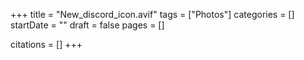 +++
title = "New_discord_icon.avif"
tags = ["Photos"]
categories = []
startDate = ""
draft = false
pages = []

citations = []
+++
